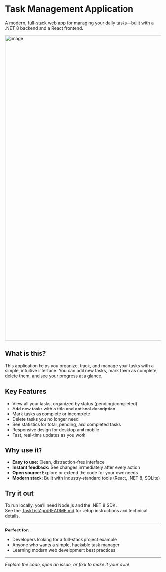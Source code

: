 # Task Management Application

A modern, full-stack web app for managing your daily tasks—built with a .NET 8 backend and a React frontend.

<img width="985" height="990" alt="image" src="https://github.com/user-attachments/assets/03d7fb82-a959-4515-b69d-f3ce8145fd3f" />


## What is this?

This application helps you organize, track, and manage your tasks with a simple, intuitive interface. You can add new tasks, mark them as complete, delete them, and see your progress at a glance.

## Key Features

- View all your tasks, organized by status (pending/completed)
- Add new tasks with a title and optional description
- Mark tasks as complete or incomplete
- Delete tasks you no longer need
- See statistics for total, pending, and completed tasks
- Responsive design for desktop and mobile
- Fast, real-time updates as you work

## Why use it?

- **Easy to use:** Clean, distraction-free interface
- **Instant feedback:** See changes immediately after every action
- **Open source:** Explore or extend the code for your own needs
- **Modern stack:** Built with industry-standard tools (React, .NET 8, SQLite)

## Try it out

To run locally, you’ll need Node.js and the .NET 8 SDK.  
See the [TaskListApp/README.md](TaskListApp/README.md) for setup instructions and technical details.

---

**Perfect for:**  
- Developers looking for a full-stack project example  
- Anyone who wants a simple, hackable task manager  
- Learning modern web development best practices

---

*Explore the code, open an issue, or fork to make it your own!*
